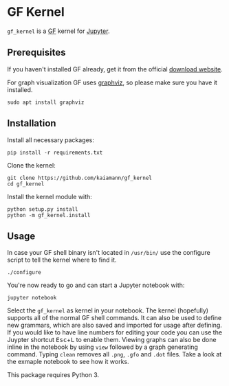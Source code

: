 GF Kernel
===========

`gf_kernel` is a [GF](https://www.grammaticalframework.org/) kernel for [Jupyter](https://jupyter.org/).

Prerequisites
-------------
If you haven't installed GF already, get it from the official [download website](https://www.grammaticalframework.org/download/index.html).


For graph visualization GF uses [graphviz](http://www.graphviz.org/), so please make sure you have it installed.
    
    sudo apt install graphviz

Installation
------------
Install all necessary packages:

    pip install -r requirements.txt

Clone the kernel:

    git clone https://github.com/kaiamann/gf_kernel
    cd gf_kernel

Install the kernel module with:

    python setup.py install
    python -m gf_kernel.install
    

Usage
-----
In case your GF shell binary isn't located in `/usr/bin/` use the configure script to tell the kernel where to find it.

    ./configure

You're now ready to go and can start a Jupyter notebook with:

    jupyter notebook


Select the `gf_kernel` as kernel in your notebook.
The kernel (hopefully) supports all of the normal GF shell commands.
It can also be used to define new grammars, which are also saved and imported for usage after defining.
If you would like to have line numbers for editing your code you can use the Juypter shortcut <kbd>Esc</kbd>+<kbd>L</kbd> to enable them. 
Viewing graphs can also be done inline in the notebook by using `view` followed by a graph generating command. 
Typing `clean` removes all `.png`, `.gfo` and `.dot` files.
Take a look at the exmaple notebook to see how it works.

This package requires Python 3.